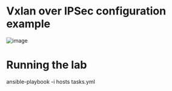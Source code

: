 # Vxlan over IPSec configuration example
![image](https://github.com/MikeWissa/NSE8PracticewithAnsible/assets/6186228/84596be4-b7e0-46d0-a5c0-b0c8c8c9593f)

# Running the lab
ansible-playbook -i hosts tasks.yml
